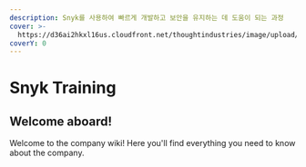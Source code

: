 ```yaml
---
description: Snyk를 사용하여 빠르게 개발하고 보안을 유지하는 데 도움이 되는 과정
cover: >-
  https://d36ai2hkxl16us.cloudfront.net/thoughtindustries/image/upload/a_exif,c_fill,w_800/v1/course-uploads/8febbbba-74bc-491c-8f27-0099d4d3558d/d82ni1rlz13i-Group1049.png
coverY: 0
---
```


# Snyk Training

## Welcome aboard!

Welcome to the company wiki! Here you'll find everything you need to know about the company.
